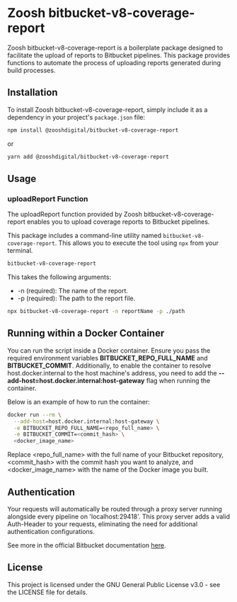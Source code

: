 # Zoosh bitbucket-v8-coverage-report

Zoosh bitbucket-v8-coverage-report is a boilerplate package designed to facilitate the upload of reports to Bitbucket pipelines. This package provides functions to automate the process of uploading reports generated during build processes.

## Installation

To install Zoosh bitbucket-v8-coverage-report, simply include it as a dependency in your project's `package.json` file:

```bash
npm install @zooshdigital/bitbucket-v8-coverage-report
```

or

```bash
yarn add @zooshdigital/bitbucket-v8-coverage-report
```

## Usage

### uploadReport Function

The uploadReport function provided by Zoosh bitbucket-v8-coverage-report enables you to upload coverage reports to Bitbucket pipelines. 

This package includes a command-line utility named `bitbucket-v8-coverage-report`. This allows you to execute the tool using `npx` from your terminal.

```bash
bitbucket-v8-coverage-report
```

This takes the following arguments:

- -n (required): The name of the report.
- -p (required): The path to the report file.

```bash
npx bitbucket-v8-coverage-report -n reportName -p ./path
```

## Running within a Docker Container

You can run the script inside a Docker container. Ensure you pass the required environment variables **BITBUCKET_REPO_FULL_NAME** and **BITBUCKET_COMMIT**. Additionally, to enable the container to resolve host.docker.internal to the host machine's address, you need to add the **--add-host=host.docker.internal:host-gateway** flag when running the container. 

Below is an example of how to run the container:

```bash
docker run --rm \
  --add-host=host.docker.internal:host-gateway \
  -e BITBUCKET_REPO_FULL_NAME=<repo_full_name> \
  -e BITBUCKET_COMMIT=<commit_hash> \
  <docker_image_name>
```

Replace <repo_full_name> with the full name of your Bitbucket repository, <commit_hash> with the commit hash you want to analyze, and <docker_image_name> with the name of the Docker image you built.

## Authentication 

Your requests will automatically be routed through a proxy server running alongside every pipeline on 'localhost:29418'. This proxy server adds a valid Auth-Header to your requests, eliminating the need for additional authentication configurations.
 
See more in the official Bitbucket documentation [here](https://support.atlassian.com/bitbucket-cloud/docs/code-insights/).


## License

This project is licensed under the GNU General Public License v3.0 - see the LICENSE file for details.